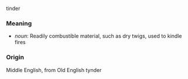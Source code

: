 tinder
### Meaning
+ _noun_: Readily combustible material, such as dry twigs, used to kindle fires

### Origin

Middle English, from Old English tynder

